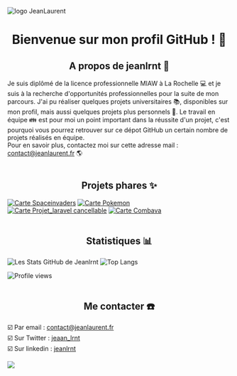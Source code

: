 ![logo JeanLaurent](http://repository.jeanlaurent.fr/logo.jpg)

# <div align="center">Bienvenue sur mon profil GitHub ! 👋</div>

## <div align="center">A propos de jeanlrnt :loudspeaker:</div>  

Je suis diplômé de la licence professionnelle MIAW à La Rochelle :computer: et je suis à la recherche d'opportunités professionnelles pour la suite de mon parcours. J'ai pu réaliser quelques projets universitaires :books:, disponibles sur mon profil, mais aussi quelques projets plus personnels :briefcase:. Le travail en équipe :family: est pour moi un point important dans la réussite d'un projet, c'est pourquoi vous pourrez retrouver sur ce dépot GitHub un certain nombre de projets réalisés en équipe.  
Pour en savoir plus, contactez moi sur cette adresse mail : [contact@jeanlaurent.fr](mailto:contact@jeanlaurent.fr) :earth_americas:
<br><br>

## <div align="center">Projets phares :sparkles:</div>

[![Carte Spaceinvaders](https://github-readme-stats.vercel.app/api/pin/?username=jeanlrnt&repo=Spaceinvaders)](https://github.com/jeanlrnt/Spaceinvaders)
[![Carte Pokemon](https://github-readme-stats.vercel.app/api/pin/?username=jeanlrnt&repo=Pokemon)](https://github.com/jeanlrnt/Pokemon)
[![Carte Projet_laravel cancellable](https://github-readme-stats.vercel.app/api/pin/?username=jeanlrnt&repo=laravel-cancellable)](https://github.com/jeanlrnt/laravel-cancellable)
[![Carte Combava](https://github-readme-stats.vercel.app/api/pin/?username=jeanlrnt&repo=Combava)](https://github.com/jeanlrnt/Combava)
<br><br>

## <div align="center">Statistiques :bar_chart:</div>

![Les Stats GitHub de Jeanlrnt](https://github-readme-stats.vercel.app/api?username=jeanlrnt&hide=contribs&show_icons=true)
![Top Langs](https://github-readme-stats.vercel.app/api/top-langs/?username=jeanlrnt&layout=compact)
  
![Profile views](https://komarev.com/ghpvc/?username=jeanlrnt&color=blueviolet&label=Vues+du+profil)
<br><br>

## <div align="center">Me contacter :phone:</div>

:ballot_box_with_check: Par email : [contact@jeanlaurent.fr](mailto:contact@jeanlaurent.fr)  
:ballot_box_with_check: Sur Twitter : [jeaan_lrnt](https://twitter.com/jean_lrnt)  
:ballot_box_with_check: Sur linkedin : [jeanlrnt](https://linkedin.com/in/jeanlrnt)  

![](https://hit.yhype.me/github/profile?user_id=63308635)
